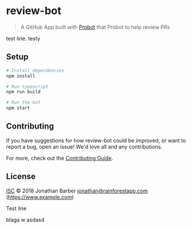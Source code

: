 # review-bot

> A GitHub App built with [Probot](https://github.com/probot/probot) that Probot to help review PRs

test line. testy

## Setup

```sh
# Install dependencies
npm install

# Run typescript
npm run build

# Run the bot
npm start
```

## Contributing

If you have suggestions for how review-bot could be improved, or want to report a bug, open an issue! We'd love all and any contributions.

For more, check out the [Contributing Guide](CONTRIBUTING.md).

## License

[ISC](LICENSE) © 2018 Jonathan Barber <jonathan@rainforestapp.com> (https://www.example.com)

Test line


blaga
w
asdasd
